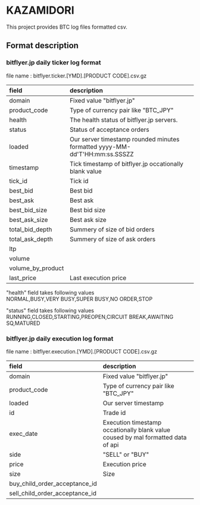 # KAZAMIDORI
This project provides BTC log files formatted csv.  

## Format description  
### bitflyer.jp daily ticker log format  
file name : bitflyer.ticker.[YMD].[PRODUCT CODE].csv.gz

|field|description|
|:---|:---|
|domain|Fixed value "bitflyer.jp"|
|product_code|Type of currency pair like "BTC_JPY"|
|health|The health status of bitflyer.jp servers.|
|status|Status of acceptance orders|
|loaded|Our server timestamp rounded minutes formatted yyyy-MM-dd'T'HH:mm:ss.SSSZZ |
|timestamp|Tick timestamp of bitflyer.jp occationally blank value|
|tick_id|Tick id|
|best_bid|Best bid|
|best_ask|Best ask|
|best_bid_size|Best bid size|
|best_ask_size|Best ask size|
|total_bid_depth|Summery of size of bid orders|
|total_ask_depth|Summery of size of ask orders|
|ltp||
|volume||
|volume_by_product||
|last_price|Last execution price|

"health" field takes following values  
NORMAL,BUSY,VERY BUSY,SUPER BUSY,NO ORDER,STOP

"status" field takes following values  
RUNNING,CLOSED,STARTING,PREOPEN,CIRCUIT BREAK,AWAITING SQ,MATURED	

### bitflyer.jp daily execution log format
file name : bitflyer.execution.[YMD].[PRODUCT CODE].csv.gz 

|field|description|
|:---|:---|
|domain|Fixed value "bitflyer.jp"|
|product_code|Type of currency pair like "BTC_JPY"|
|loaded|Our server timestamp|
|id|Trade id|
|exec_date|Execution timestamp occationally blank value coused by mal formatted data of api|
|side|"SELL" or "BUY"|
|price|Execution price|
|size|Size|
|buy_child_order_acceptance_id||
|sell_child_order_acceptance_id||

